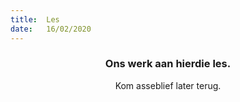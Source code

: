 ```yaml
---
title:  Les
date:   16/02/2020
---
```


### <center>Ons werk aan hierdie les.</center>
<center>Kom asseblief later terug.</center>